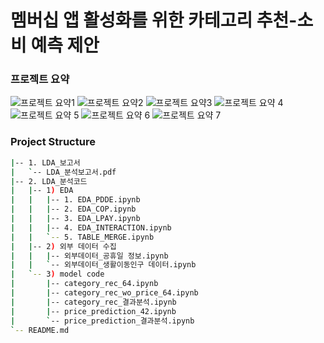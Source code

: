# 멤버십 앱 활성화를 위한 카테고리 추천-소비 예측 제안
### 프로젝트 요약
![프로젝트 요약1](https://user-images.githubusercontent.com/86637320/234031542-c56230a7-af12-454a-abf3-dd76d000c07f.png)
![프로젝트 요약2](https://user-images.githubusercontent.com/86637320/234031649-a7088ded-6125-48d9-b59d-04653467b5ea.png)
![프로젝트 요약3](https://user-images.githubusercontent.com/86637320/234031669-cd839efe-6bdd-4229-9606-786ff0d04687.png)
![프로젝트 요약 4](https://user-images.githubusercontent.com/86637320/234031703-c2abcf31-f670-4f8d-8066-c68284129042.png)
![프로젝트 요약 5](https://user-images.githubusercontent.com/86637320/234031729-2a4cc36f-1565-415b-b96e-7c3a1e57569d.png)
![프로젝트 요약 6](https://user-images.githubusercontent.com/86637320/234031744-8d93b83b-82df-46ef-a242-3c22d14dea3d.png)
![프로젝트 요약 7](https://user-images.githubusercontent.com/86637320/234031766-aa21dff1-7e73-4773-8e5c-596a40f96383.png)
### Project Structure
``` bash
|-- 1. LDA_보고서
|   `-- LDA_분석보고서.pdf
|-- 2. LDA_분석코드
|   |-- 1) EDA
|   |   |-- 1. EDA_PDDE.ipynb
|   |   |-- 2. EDA_COP.ipynb
|   |   |-- 3. EDA_LPAY.ipynb
|   |   |-- 4. EDA_INTERACTION.ipynb
|   |   `-- 5. TABLE_MERGE.ipynb
|   |-- 2) 외부 데이터 수집
|   |   |-- 외부데이터_공휴일 정보.ipynb
|   |   `-- 외부데이터_생활이동인구 데이터.ipynb
|   `-- 3) model code
|       |-- category_rec_64.ipynb
|       |-- category_rec_wo_price_64.ipynb
|       |-- category_rec_결과분석.ipynb
|       |-- price_prediction_42.ipynb
|       `-- price_prediction_결과분석.ipynb
`-- README.md
```